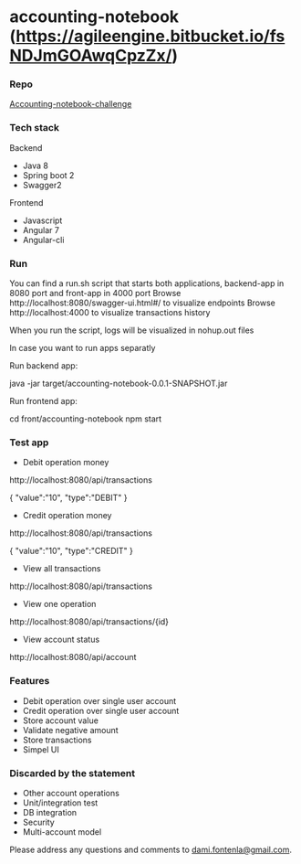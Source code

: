 # accounting-notebook (https://agileengine.bitbucket.io/fsNDJmGOAwqCpzZx/)

### Repo

[Accounting-notebook-challenge](https://github.com/damianmf/accounting-notebook)

### Tech stack

Backend
  * Java 8
  * Spring boot 2
  * Swagger2
  
Frontend
  * Javascript
  * Angular 7
  * Angular-cli
  
### Run

You can find a run.sh script that starts both applications, backend-app in 8080 port and front-app in 4000 port
Browse http://localhost:8080/swagger-ui.html#/ to visualize endpoints
Browse http://localhost:4000 to visualize transactions history

When you run the script, logs will be visualized in nohup.out files

In case you want to run apps separatly

Run backend app: 

java -jar target/accounting-notebook-0.0.1-SNAPSHOT.jar

Run frontend app:

cd front/accounting-notebook
npm start

### Test app

* Debit operation money

http://localhost:8080/api/transactions


{
	"value":"10",
    "type":"DEBIT"
}

* Credit operation money

http://localhost:8080/api/transactions


{
	"value":"10",
    "type":"CREDIT"
}

* View all transactions

http://localhost:8080/api/transactions

* View one operation

http://localhost:8080/api/transactions/{id}

* View account status

http://localhost:8080/api/account


### Features

* Debit operation over single user account
* Credit operation over single user account
* Store account value
* Validate negative amount
* Store transactions
* Simpel UI


### Discarded by the statement
* Other account operations
* Unit/integration test
* DB integration
* Security
* Multi-account model


Please address any questions and comments to [dami.fontenla@gmail.com](dami.fontenla@gmail.com).
